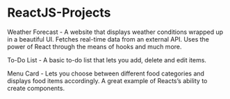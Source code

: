 # ReactJS-Projects

Weather Forecast - 
A website that displays weather conditions wrapped up in a beautiful UI. Fetches real-time data from an external API. Uses the power of React through the means of hooks and much more.

To-Do List - 
A basic to-do list that lets you add, delete and edit items.

Menu Card - 
Lets you choose between different food categories and displays food items accordingly. A great example of Reacts’s ability to create components.
